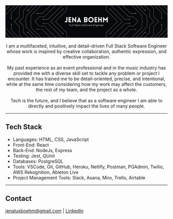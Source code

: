 <img src='github-header.png' alt='Jena Boehm - Full Stack Software Engineer' />

<p align='center'>I am a multifaceted, intuitive, and detail-driven Full Stack Software Engineer <br/>whose work is inspired by creative collaboration, authentic expression, and effective organization.<br/>
<br/>
My past experience as an event professional and in the music industry has provided me with a diverse skill set to tackle any problem or project I encounter. It has trained me to be detail-oriented, precise, and intentional, while at the same time considering how my work may affect the customers, the rest of my team, and the project as a whole. <br/>
<br/>
Tech is the future, and I believe that as a software engineer I am able to directly and positively impact the lives of many people.</p>

---

## Tech Stack
- Languages: HTML, CSS, JavaScript
- Front-End: React
- Back-End: NodeJs, Express
- Testing: Jest, QUnit
- Databases: PostgreSQL
- Tools: VSCode, Git, GitHub, Heroku, Netlify, Postman, PGAdmin, Twilio, AWS Rekognition, Ableton Live
- Project Management Tools: Slack, Asana, Miro, Trello, Airtable

---

## Contact
jenaluxboehm@gmail.com | [LinkedIn](https://www.linkedin.com/in/jenaboehm/)
